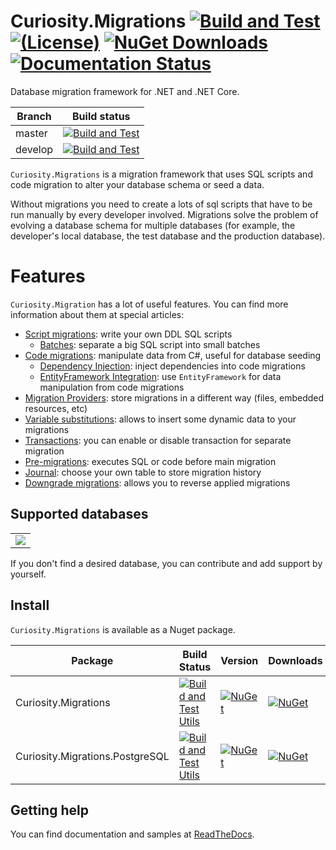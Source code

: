 # Curiosity.Migrations [![Build and Test](https://github.com/siisltd/Curiosity.Migrations/actions/workflows/build.yml/badge.svg?branch=master)](https://github.com/siisltd/Curiosity.Migrations/actions/workflows/build.yml) [![(License)](https://img.shields.io/github/license/siisltd/curiosity.migrations.svg)](https://github.com/siisltd/Curiosity.Mirgations/blob/master/LICENSE) [![NuGet Downloads](https://img.shields.io/nuget/dt/Curiosity.Migrations)](https://www.nuget.org/packages/Curiosity.Migrations) [![Documentation Status](https://readthedocs.org/projects/curiosity-migrations/badge/?version=latest)](https://curiosity-migrations.readthedocs.io/)


Database migration framework for .NET and .NET Core.

|Branch|Build status|
|---|---|
|master|[![Build and Test](https://github.com/siisltd/Curiosity.Migrations/actions/workflows/build.yml/badge.svg?branch=master)](https://github.com/siisltd/Curiosity.Migrations/actions/workflows/build.yml)|
|develop|[![Build and Test](https://github.com/siisltd/Curiosity.Migrations/actions/workflows/build.yml/badge.svg?branch=develop)](https://github.com/siisltd/Curiosity.Migrations/actions/workflows/build.yml)|

`Curiosity.Migrations` is a migration framework that uses SQL scripts and code migration to alter your database schema or seed a data.

Without migrations you need to create a lots of sql scripts that have to be run manually by every developer involved. 
Migrations solve the problem of evolving a database schema for multiple databases (for example, the developer's local database, the test database and the production database). 

# Features

`Curiosity.Migration` has a lot of useful features. You can find more information about them at special articles:

- [Script migrations](https://siisltdmigrations.readthedocs.io/features/script_migration/index.md): write your own DDL SQL scripts
  - [Batches](https://siisltdmigrations.readthedocs.io/features/script_migration/batches.md): separate a big SQL script into small batches 
- [Code migrations](https://siisltdmigrations.readthedocs.io/features/code_migration/index.md): manipulate data from C#, useful for database seeding
  - [Dependency Injection](https://siisltdmigrations.readthedocs.io/features/code_migration/di.md): inject dependencies into code migrations
  - [EntityFramework Integration](https://siisltdmigrations.readthedocs.io/features/code_migration/ef_integration.md): use `EntityFramework` for data manipulation from code migrations
- [Migration Providers](https://siisltdmigrations.readthedocs.io/features/migration_providers.md): store migrations in a different way (files, embedded resources, etc)
- [Variable substitutions](https://siisltdmigrations.readthedocs.io/features/variables.md): allows to insert some dynamic data to your migrations
- [Transactions](https://siisltdmigrations.readthedocs.io/features/transactions.md): you can enable or disable transaction for separate migration
- [Pre-migrations](https://siisltdmigrations.readthedocs.io/features/pre_migrations.md): executes SQL or code before main migration
- [Journal](https://siisltdmigrations.readthedocs.io/features/journal.md): choose your own table to store migration history
- [Downgrade migrations](https://siisltdmigrations.readthedocs.io/features/downgrade.md): allows you to reverse applied migrations

## Supported databases

<table>
  <tbody>
    <tr>
      <td align="center" valign="middle">
          <img src="https://raw.githubusercontent.com/siisltd/Curiosity.Migrations/master/docs/images/postgresql.png">
      </td>
    </tr>
  </tbody>
</table>

If you don't find a desired database, you can contribute and add support by yourself.

## Install

`Curiosity.Migrations` is available as a Nuget package.

| Package | Build Status | Version | Downloads |
|---------|------------|------------|------------|
| Curiosity.Migrations | [![Build and Test Utils](https://github.com/siisltd/Curiosity.Migrations/actions/workflows/build.yml/badge.svg?branch=master)](https://github.com/siisltd/Curiosity.Migrations/actions/workflows/build.yml) | [![NuGet](https://img.shields.io/nuget/v/Curiosity.Migrations.svg)](https://www.nuget.org/packages/Curiosity.Migrations/) | [![NuGet](https://img.shields.io/nuget/dt/Curiosity.Migrations)](https://www.nuget.org/packages/Curiosity.Migrations) |
| Curiosity.Migrations.PostgreSQL | [![Build and Test Utils](https://github.com/siisltd/Curiosity.Migrations/actions/workflows/build.yml/badge.svg?branch=master)](https://github.com/siisltd/Curiosity.Migrations/actions/workflows/build.yml) | [![NuGet](https://img.shields.io/nuget/v/Curiosity.Migrations.PostgreSQL.svg)](https://www.nuget.org/packages/Curiosity.Migrations.PostgreSQL/) | [![NuGet](https://img.shields.io/nuget/dt/Curiosity.Migrations.PostgreSQL)](https://www.nuget.org/packages/Curiosity.Migrations.PostgreSQL) |


## Getting help

You can find documentation and samples at [ReadTheDocs](https://curiosity-migrations.readthedocs.io/).
